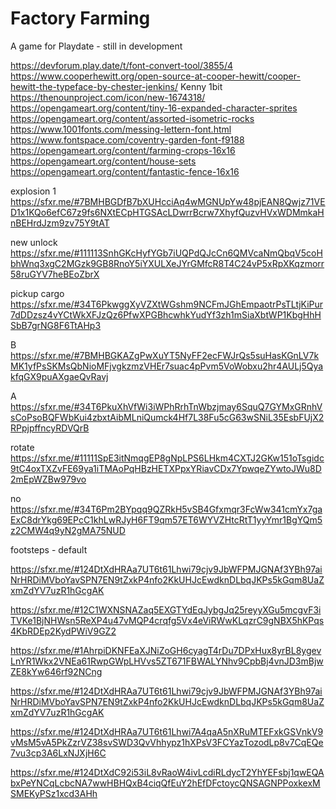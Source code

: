 # Factory Farming

A game for Playdate - still in development

https://devforum.play.date/t/font-convert-tool/3855/4
https://www.cooperhewitt.org/open-source-at-cooper-hewitt/cooper-hewitt-the-typeface-by-chester-jenkins/
Kenny 1bit
https://thenounproject.com/icon/new-1674318/
https://opengameart.org/content/tiny-16-expanded-character-sprites
https://opengameart.org/content/assorted-isometric-rocks
https://www.1001fonts.com/messing-lettern-font.html
https://www.fontspace.com/coventry-garden-font-f9188
https://opengameart.org/content/farming-crops-16x16
https://opengameart.org/content/house-sets
https://opengameart.org/content/fantastic-fence-16x16


explosion 1
https://sfxr.me/#7BMHBGDfB7bXUHcciAq4wMGNUpYw48pjEAN8Qwjz71VED1x1KQo6efC67z9fs6NXtECpHTGSAcLDwrrBcrw7XhyfQuzvHVxWDMmkaHnBEHrdJzm9zv75Y9tAT

new unlock
https://sfxr.me/#111113SnhGKcHyfYGb7iUQPdQJcCn6QMVcaNmQbqV5coHbhWnq3xgC2MGzk9GB8RnoY5iYXULXeJYrGMfcR8T4C24vP5xRpXKqzmorr58ruGYV7heBEoZbrX


pickup cargo
https://sfxr.me/#34T6PkwggXyVZXtWGshm9NCFmJGhEmpaotrPsTLtjKiPur7dDDzsz4vYCtWkXFJzQz6PfwXPGBhcwhkYudYf3zh1mSiaXbtWP1KbgHhHSbB7grNG8F6TtAHp3

B
https://sfxr.me/#7BMHBGKAZgPwXuYT5NyFF2ecFWJrQs5suHasKGnLV7kMK1yfPsSKMsQbNioMFjvgkzmzVHEr7suac4pPvm5VoWobxu2hr4AULj5QyakfqGX9puAXgaeQvRavj

A
https://sfxr.me/#34T6PkuXhVfWi3iWPhRrhTnWbzjmay6SquQ7GYMxGRnhVsCoPsoBQFWbKui4zbxtAibMLniQumck4Hf7L38Fu5cG63wSNiL35EsbFUjX2RPpjpffncyRDVQrB

rotate
https://sfxr.me/#11111SpE3itNmqgEP8gNpLPS6LHkm4CXTJ2GKw151oTsgidc9tC4oxTXZvFE69ya1iTMAoPqHBzHETXPpxYRiavCDx7YpwqeZYwtoJWu8D2mEpWZBw979vo

no
https://sfxr.me/#34T6Pm2BYpqq9QZRkH5vSB4Gfxmqr3FcWw341cmYx7gaExC8drYkg69EPcC1khLwRJyH6FT9qm57ET6WYVZHtcRtT1yyYmr1BgYQm5z2CMW4q9yN2gMA75NUD

footsteps - default

https://sfxr.me/#124DtXdHRAa7UT6t61Lhwi79cjv9JbWFPMJGNAf3YBh97aiNrHRDiMVboYavSPN7EN9tZxkP4nfo2KkUHJcEwdknDLbqJKPs5kGqm8UaZxmZdYV7uzR1hGcgAK

https://sfxr.me/#12C1WXNSNAZaq5EXGTYdEqJybgJq25reyyXGu5mcgvF3iTVKe1BjNHWsn5ReXP4u47vMQP4crqfg5Vx4eViRWwKLqzrC9gNBX5hKPqs4KbRDEp2KydPWiV9GZ2

https://sfxr.me/#1AhrpiDKNFEaXJNiZoGH6cyagT4rDu7DPxHux8yrBL8ygevLnYR1Wkx2VNEa61RwpGWpLHVvs5ZT671FBWALYNhv9CpbBj4vnJD3mBjwZE8kYw646rf92NCng

https://sfxr.me/#124DtXdHRAa7UT6t61Lhwi79cjv9JbWFPMJGNAf3YBh97aiNrHRDiMVboYavSPN7EN9tZxkP4nfo2KkUHJcEwdknDLbqJKPs5kGqm8UaZxmZdYV7uzR1hGcgAK

https://sfxr.me/#124DtXdHRAa7UT6t61Lhwi7A4qaA5nXRuMTEFxkGSVnkV9vMsM5vA5PkZzrVZ38svSWD3QvVhhypz1hXPsV3FCYazTozodLp8v7CqEQe7vu3cp3A6LxNJXjH6C

https://sfxr.me/#124DtXdC92i53iL8vRaoW4ivLcdiRLdycT2YhYEFsbj1qwEQAbxPeYNCqLcbcNA7wwHBHQxB4ciqQfEuY2hEfDFctoycQNSAGNPPoxkexMSMEKyPSz1xcd3AHh
